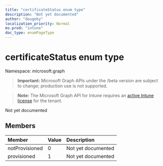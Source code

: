 ```yaml
---
title: "certificateStatus enum type"
description: "Not yet documented"
author: "dougeby"
localization_priority: Normal
ms.prod: "intune"
doc_type: enumPageType
---
```


# certificateStatus enum type

Namespace: microsoft.graph

> **Important:** Microsoft Graph APIs under the /beta version are subject to change; production use is not supported.

> **Note:** The Microsoft Graph API for Intune requires an [active Intune license](https://go.microsoft.com/fwlink/?linkid=839381) for the tenant.

Not yet documented

## Members
|Member|Value|Description|
|:---|:---|:---|
|notProvisioned|0|Not yet documented|
|provisioned|1|Not yet documented|



